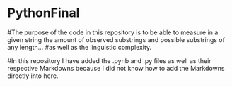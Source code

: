 # PythonFinal

#The purpose of the code in this repository is to be able to measure in a given string the amount of observed substrings and possible substrings of any length...
#as well as the linguistic complexity. 

#In this repository I have added the .pynb and .py files as well as their respective Markdowns because I did not know how to add the Markdowns directly into here. 

